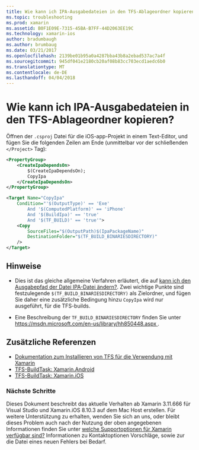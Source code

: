 ```yaml
---
title: Wie kann ich IPA-Ausgabedateien in den TFS-Ablageordner kopieren?
ms.topic: troubleshooting
ms.prod: xamarin
ms.assetid: B0F1E09E-7315-45BA-B7FF-44D2063EE19C
ms.technology: xamarin-ios
author: bradumbaugh
ms.author: brumbaug
ms.date: 03/21/2017
ms.openlocfilehash: 2139be01b95a0a4287bba43b8a2ebad537ac7a4f
ms.sourcegitcommit: 945df041e2180cb20af08b83cc703ecd1aedc6b0
ms.translationtype: MT
ms.contentlocale: de-DE
ms.lasthandoff: 04/04/2018
---
```

# <a name="how-can-i-copy-ipa-output-files-to-the-tfs-drop-folder"></a>Wie kann ich IPA-Ausgabedateien in den TFS-Ablageordner kopieren?

Öffnen der `.csproj` Datei für die iOS-app-Projekt in einem Text-Editor, und fügen Sie die folgenden Zeilen am Ende (unmittelbar vor der schließenden `</Project>` Tag):

```xml
<PropertyGroup>
    <CreateIpaDependsOn>
        $(CreateIpaDependsOn);
        CopyIpa
    </CreateIpaDependsOn>
</PropertyGroup>

<Target Name="CopyIpa"
    Condition="'$(OutputType)' == 'Exe'
        And '$(ComputedPlatform)' == 'iPhone'
        And '$(BuildIpa)' == 'true'
        And '$(TF_BUILD)' == 'true'">
    <Copy
        SourceFiles="$(OutputPath)$(IpaPackageName)"
        DestinationFolder="$(TF_BUILD_BINARIESDIRECTORY)"
    />
</Target>
```

## <a name="notes"></a>Hinweise

-   Dies ist das gleiche allgemeine Verfahren erläutert, die auf [kann ich den Ausgabepfad der Datei IPA-Datei ändern?](~/ios/troubleshooting/questions/ipa-output-path.md). Zwei wichtige Punkte sind festzulegende `$(TF_BUILD_BINARIESDIRECTORY)` als Zielordner, und fügen Sie daher eine zusätzliche Bedingung hinzu `CopyIpa` wird nur ausgeführt, für die TFS-builds.

-   Eine Beschreibung der `TF_BUILD_BINARIESDIRECTORY` finden Sie unter [ https://msdn.microsoft.com/en-us/library/hh850448.aspx ](https://msdn.microsoft.com/en-us/library/hh850448.aspx).

## <a name="additional-references"></a>Zusätzliche Referenzen

- [Dokumentation zum Installieren von TFS für die Verwendung mit Xamarin](https://docs.microsoft.com/vsts/tfvc/overview)
- [TFS-BuildTask: Xamarin.Android](https://docs.microsoft.com/en-us/vsts/build-release/tasks/build/xamarin-android)
- [TFS-BuildTask: Xamarin.iOS](https://docs.microsoft.com/en-us/vsts/build-release/tasks/build/xamarin-ios)

### <a name="next-steps"></a>Nächste Schritte
Dieses Dokument beschreibt das aktuelle Verhalten ab Xamarin 3.11.666 für Visual Studio und Xamarin.iOS 8.10.3 auf dem Mac Host erstellen. Für weitere Unterstützung zu erhalten, wenden Sie sich an uns, oder bleibt dieses Problem auch nach der Nutzung der oben angegebenen Informationen finden Sie unter [welche Supportoptionen für Xamarin verfügbar sind?](~/cross-platform/troubleshooting/support-options.md) Informationen zu Kontaktoptionen Vorschläge, sowie zur die Datei eines neuen Fehlers bei Bedarf. 



